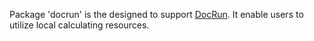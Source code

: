 Package 'docrun' is the designed to support [DocRun](https://doc.run).
It enable users to utilize local calculating resources.

